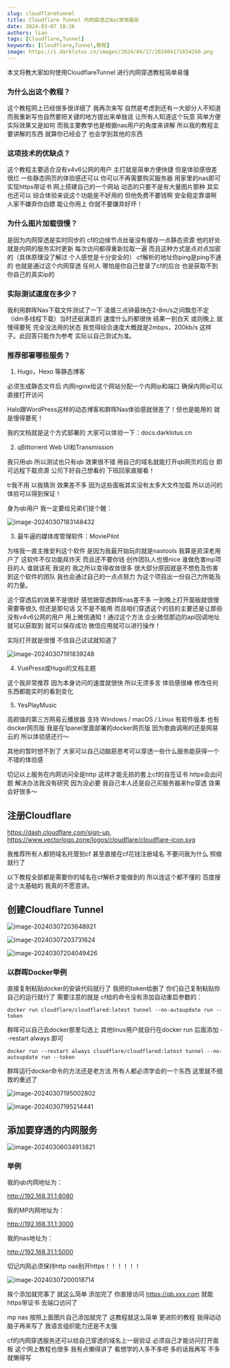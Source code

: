 ```yaml
---
slug: cloudflaretunnel
title: Cloudflare Tunnel 内网穿透之Nas常用服务
date: 2024-03-07 18:26
authors: lian
tags: [Cloudflare,Tunnel]
keywords: [Cloudflare,Tunnel,教程]
image: https://i.darklotus.cn/images/2024/04/17/202404171654260.png
---
```


本文将教大家如何使用CloudflareTunnel 进行内网穿透教程简单易懂

<!-- truncate -->

### 为什么出这个教程？

这个教程网上已经很多很详细了 我再次来写 自然是考虑到还有一大部分人不知道 而我重新写也自然要把关键的地方提出来单独说 让所有人知道这个玩意 简单方便 实际效果又是如何 而我主要教学也是根据nas用户的角度来讲解 所以我的教程主要讲解的东西 就算你已经会了 也会学到其他的东西

### 这项技术的优缺点？

这个教程主要适合没有v4v6公网的用户 主打就是简单方便快捷 但是体验感很差 很烂 一些静态网页的体验感还可以 你可以不再需要购买服务器 用家里的nas即可实现https带证书 网上搭建自己的一个网站 动态的只要不是有大量图片那种 其实也还可以 综合体验来说这个功能是不好用的 但他免费不要钱啊 安全稳定靠谱啊 人家不嫌弃你白嫖 能让你用上 你就不要嫌弃好坏！

### 为什么图片加载很慢？

是因为内网穿透是实时同步的 cf的边缘节点丝毫没有缓存一点静态资源 他的好处就是内网的服务实时更新 每次访问都得重新拉取一遍 而且这种方式是点对点加密的（具体原理没了解过 个人感觉是十分安全的） cf解析的地址你ping是ping不通的 也就是通过这个内网穿透 任何人 哪怕是你自己登录了cf的后台 也是获取不到你自己的真实ip的

### 实际测试速度在多少？

我利用群晖Nas下载文件测试了一下 凌晨三点钟最快在2-8m/s之间飘忽不定（idm多线程下载）当时还挺满意的 速度什么的都很快 结果一到白天 或则晚上 就慢得要死 完全没法用的状态 我觉得综合速度大概就是2mbps，200kb/s 这样子。此回答只能作为参考 实际以自己测试为准。

### 推荐部署哪些服务？

1. Hugo，Hexo 等静态博客

必须生成静态文件后 内网nginx给这个网站分配一个内网ip和端口 确保内网ip可以直接打开访问

Halo跟WordPress这样的动态博客和群晖Nas体验感就很差了！但也是能用的 就是慢得要死！

我的文档就是这个方式部署的 大家可以体验一下：docs.darklotus.cn

2. qBittorrent Web UI和Transmission

我只用qb 所以测试也只有qb 效果很不错 用自己的域名就能打开qb网页的后台 即可远程下载资源 公司下好自己想看的 下班回家直接看！

tr我不用 以我猜测 效果差不多 因为这些面板其实没有太多大文件加载 所以访问的体验可以得到保证！

身为qb用户 我一定要给兄弟们提个醒：

![image-20240307183148432](https://i.darklotus.cn/images/2024/04/17/202404171657537.png)

3. 最牛逼的媒体库管理软件：MoviePilot

为啥我一直主推安利这个软件 是因为我最开始玩的就是nastools 我算是资深老用户了 这软件不仅功能屌炸天 而且还不要你钱 创作团队人也很nice 谁做危害mp项目的人 谁就该死 我说的 我之所以变得收敛很多 很大部分原因就是不想危及伤害到这个软件的团队 我也会通过自己的一点点努力 为这个项目出一份自己力所能及的力量。

这个穿透后的效果不是很好 感觉跟穿透群晖nas差不多 一到晚上打开面板就很慢 需要等很久 但还是那句话 又不是不能用 而且咱们穿透这个的目的主要还是让那些没有v4v6公网的用户 用上微信通知！通过这个方法 企业微信那边的api回调地址 就可以获取到 就可以保存成功 微信应用就可以进行操作！

实际打开就是很慢 不信自己试试就知道了

![image-20240307191839248](https://i.darklotus.cn/images/2024/04/17/202404171657606.png)

4. VuePress或Hugo的文档主题

这个我非常推荐 因为本身访问的速度就很快 所以无须多言 体验感很棒 修改任何东西都能实时的看到变化

5. YesPlayMusic

高颜值的第三方网易云播放器 支持 Windows / macOS / Linux 有软件版本 也有docker网页版 我是在1panel里面部署的docker网页版 因为歌曲调用的还是网易云的 所以体验感还行～

其他的暂时想不到了 大家可以自己动脑筋思考可以穿透一些什么服务能获得一个不错的体验感

切记以上服务在内网访问全是http 这样才能无损的套上cf的自签证书 https会出问题 解决办法我没有研究 因为没必要 我自己本人还是自己买服务器来frp穿透 效果会好很多～



## 注册Cloudflare

 https://dash.cloudflare.com/sign-up, https://www.vectorlogo.zone/logos/cloudflare/cloudflare-icon.svg

我推荐所有人都把域名托管到cf 甚至直接在cf花钱注册域名 不要问我为什么 照做就行了

以下教程全部都是需要你的域名在cf解析才能做到的 所以连这个都不懂的 百度搜 这个太基础的 我真的不愿意讲。

## 创建Cloudflare Tunnel

![image-20240307203648921](https://i.darklotus.cn/images/2024/04/17/202404171657616.png)

![image-20240307203731624](https://i.darklotus.cn/images/2024/04/17/202404171657621.png)

![image-20240307204049426](https://i.darklotus.cn/images/2024/04/17/202404171657643.png)



### 以群晖Docker举例

直接复制粘贴docker的安装代码就行了 我把的token给删了 你们自己复制粘贴你自己的运行就行了 需要注意的就是 cf给的命令没有添加自动重启参数的：

```
docker run cloudflare/cloudflared:latest tunnel --no-autoupdate run --token
```

群晖可以自己去docker那里勾选上 其他linux用户就自行在docker run 后面添加 --restart always 即可

```
docker run --restart always cloudflare/cloudflared:latest tunnel --no-autoupdate run --token
```



群晖运行docker命令的方法还是老方法 所有人都必须学会的一个东西 这里就不细致的重述了



![image-20240307195002802](https://i.darklotus.cn/images/2024/04/17/202404171657624.png)



![image-20240307195214441](https://i.darklotus.cn/images/2024/04/17/202404171657956.png)



## 添加要穿透的内网服务





![image-20240306034913821](https://i.darklotus.cn/images/2024/04/17/202404171657151.png)

### 举例

我的qb内网地址为：

http://192.168.31.1:8080

我的MP内网地址为：

http://192.168.31.1:3000

我的nas地址为：

http://192.168.31.1:5000

切记内网必须保持http nas别开https！！！！！！

![image-20240307200018714](https://i.darklotus.cn/images/2024/04/17/202404171657384.png)

挨个添加就完事了 就这么简单 添加完了 你直接访问 https://qb.xxx.com 就能https带证书 去端口访问了

mp nas 按照上面图片自己添加就完了 这教程就这么简单 更进阶的教程 我得动动脑子再来写了 我语言组织能力还是不太强 

cf的内网穿透服务还可以给自己穿透的域名上一层验证 必须自己才能访问打开面板 这个网上教程也很多 我有点懒得讲了 看想学的人多不多吧 多的话我再写 不多就懒得写